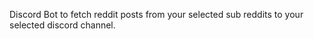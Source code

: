 Discord Bot to fetch reddit posts from your selected sub reddits to your selected discord channel. 
